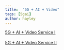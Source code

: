```yaml
---
title:  "5G + AI + Video"
tags: [5gai]
author: hayley
---
```


[5G + AI + Video Service I](https://www.netmanias.com/ko/?m=view&id=blog&no=14532)<br/>  
[5G + AI + Video Service II](https://www.netmanias.com/ko/?m=view&id=blog&no=14552)
